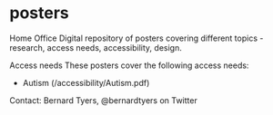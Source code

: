 # posters
Home Office Digital repository of posters covering different topics - research, access needs, accessibility, design.


Access needs
These posters cover the following access needs:
* Autism (/accessibility/Autism.pdf)


Contact: Bernard Tyers, @bernardtyers on Twitter
